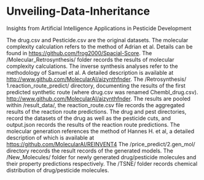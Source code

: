# Unveiling-Data-Inheritance
Insights from Artificial Intelligence Applications in Pesticide Development

The drug.csv and Pesticide.csv are the original datasets.
The molecular complexity calculation refers to the method of Adrian et al. Details can be found in https://github.com/frog2000/Spacial-Score.
The /Molecular_Retrosynthesis/ folder records the results of molecular complexity calculations. 
The inverse synthesis analyses refer to the methodology of Samuel et al. A detailed description is available at http://www.github.com/MolecularAI/aizynthfnder.
The /Retrosynthesis/ 1.reaction_route_predict/ directory, documenting the results of the first predicted synthetic route (where drug.csv was renamed Chembl_drug.csv). http://www.github.com/MolecularAI/aizynthfnder.
The results are pooled within /result_data/, the reaction_route.csv file records the aggregated results of the reaction route predictions. The drug and pest directories, record the datasets of the drug as well as the pesticide cuts, and output.json records the results of the reaction route predictions.
The molecular generation references the method of Hannes H. et al, a detailed description of which is available at https://github.com/MolecularAI/REINVENT4
The /price_predict/2.gen_mol/ directory records the result records of the generated models.
The /New_Molecules/ folder for newly generated drug/pesticide molecules and their property predictions respectively.
The /TSNE/ folder records chemical distribution of drug/pesticide molecules.
